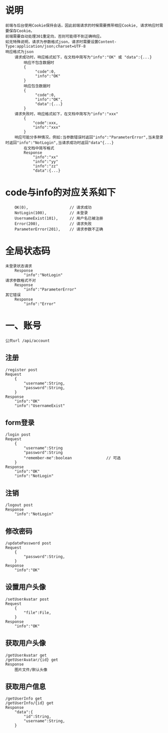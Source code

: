 # 说明
    前端与后台使用Cookie保持会话，因此前端请求的时候需要携带相应Cookie, 请求响应时需要保存Cookie。
    前端需要自动处理301重定向，否则可能得不到正确响应。
    如无特殊说明，请求为参数格式json，请求时需要设置Content-Type:application/json;charset=UTF-8
    响应格式为json
        请求成功时，响应格式如下，在文档中简写为"info":"OK" 或 "data":{...}
            响应不包含数据时
            {
                 "code":0,
                 "info":"OK"
            }
            响应包含数据时
            {
                 "code":0,
                 "info":"OK",
                 "data":{...}
            }
        请求失败时，响应格式如下，在文档中简写为"info":"xxx"
            {
                "code":xxx,
                "info":"xxx"
            }
        响应可能分多种情况，例如:当参数错误时返回"info":"ParameterError",当未登录时返回"info":"NotLogin",当请求成功时返回"data"{...}
            在文档中简写格式
            Response
                "info":"xx"
                "info":"yy"
                "info":"zz"
                "data":{...}

# code与info的对应关系如下
        OK(0),                  // 请求成功
        NotLogin(100),          // 未登录
        UsernameExist(101),     // 用户名已被注册
        Error(200),             // 请求失败
        ParameterError(201),    // 请求参数不正确

# 全局状态码
    未登录状态请求
        Response
            "info":"NotLogin"
    请求参数格式不对
        Response
            "info":"ParameterError"
    其它错误        
        Response
            "info":"Error"

# 一、账号
    公共url /api/account

## 注册
    /register post
    Request
        {
            "username":String,
            "password":String,
        }
    Response
        "info":"OK"
        "info":"UsernameExist"

## form登录
    /login post
    Request
        {
            "username":String
            "password":String
            "remember-me":boolean               // 可选
        }
    Response
        "info":"OK"
        "info":"NotLogin"

## 注销
    /logout post
    Response
        "info":"NotLogin"

## 修改密码
    /updatePassword post
    Request
        {
            "password":String,
        }
    Response
        "info":"OK"

## 设置用户头像
    /setUserAvatar post
    Request
        {
            "file":File,
        }
    Response
        "info":"OK"

## 获取用户头像
    /getUserAvatar get
    /getUserAvatar/{id} get
    Response
        图片文件/默认头像

## 获取用户信息
    /getUserInfo get
    /getUserInfo/{id} get
    Response
        "data":{
            "id":String,
            "username":String,
        }